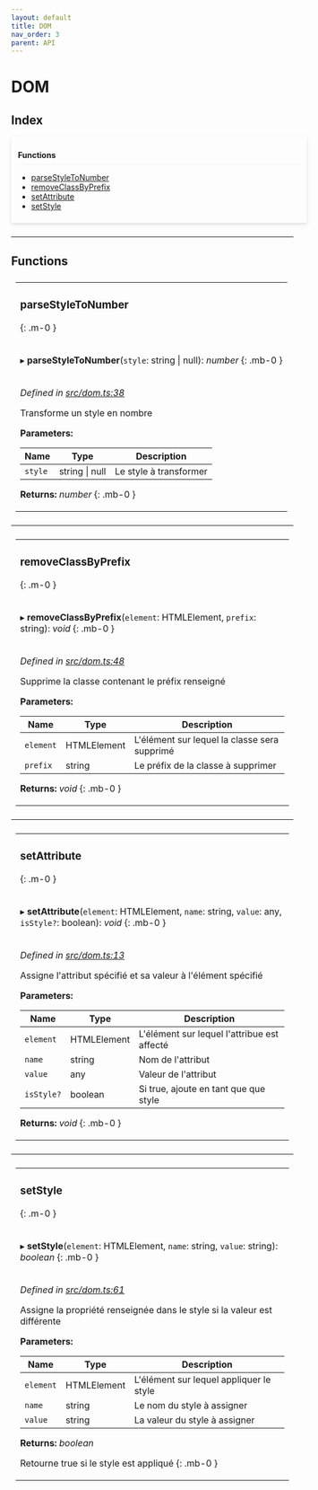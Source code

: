 ```yaml
---
layout: default
title: DOM
nav_order: 3
parent: API
---
```


# DOM

## Index

<div style="width: 100%;max-width: 100%;margin-bottom: 1.5rem;border-radius: 4px;box-shadow: 0 1px 2px rgba(0,0,0,0.12), 0 3px 10px rgba(0,0,0,0.08);padding: .5rem .75rem;">
<div style="font-weight:bold;padding: 1rem 0 .5rem;border-bottom: 1px solid rgba(238,235,238,0.5);">
Functions
</div>
<div style="margin-top: 0.5rem;" markdown="1">

* [parseStyleToNumber](_dom_.dom.md#parsestyletonumber)
* [removeClassByPrefix](_dom_.dom.md#removeclassbyprefix)
* [setAttribute](_dom_.dom.md#setattribute)
* [setStyle](_dom_.dom.md#setstyle)

</div>
</div>

---

## Functions

<table style="padding: 0.5rem;">
<tr>
<td markdown="1">

###  parseStyleToNumber
{: .m-0 }

</td>
</tr>
<tr>
<td markdown="1">

▸ **parseStyleToNumber**(`style`: string \| null): *number*
{: .mb-0 }

</td>
</tr>
<tr>
<td markdown="1">

*Defined in [src/dom.ts:38](https://github.com/NicolasBoyer/wapitis/blob/d619f93/src/dom.ts#L38)*

Transforme un style en nombre

**Parameters:**

| Name    | Type               | Description            |
| ------- | ------------------ | ---------------------- |
| `style` | string &#124; null | Le style à transformer |

**Returns:** *number*
{: .mb-0 }

</td>
</tr>
</table>

___

<table style="padding: 0.5rem;">
<tr>
<td markdown="1">

###  removeClassByPrefix
{: .m-0 }

</td>
</tr>
<tr>
<td markdown="1">

▸ **removeClassByPrefix**(`element`: HTMLElement, `prefix`: string): *void*
{: .mb-0 }

</td>
</tr>
<tr>
<td markdown="1">

*Defined in [src/dom.ts:48](https://github.com/NicolasBoyer/wapitis/blob/d619f93/src/dom.ts#L48)*

Supprime la classe contenant le préfix renseigné

**Parameters:**

| Name      | Type        | Description                                  |
| --------- | ----------- | -------------------------------------------- |
| `element` | HTMLElement | L'élément sur lequel la classe sera supprimé |
| `prefix`  | string      | Le préfix de la classe à supprimer           |

**Returns:** *void*
{: .mb-0 }

</td>
</tr>
</table>

___

<table style="padding: 0.5rem;">
<tr>
<td markdown="1">

###  setAttribute
{: .m-0 }

</td>
</tr>
<tr>
<td markdown="1">

▸ **setAttribute**(`element`: HTMLElement, `name`: string, `value`: any, `isStyle?`: boolean): *void*
{: .mb-0 }

</td>
</tr>
<tr>
<td markdown="1">

*Defined in [src/dom.ts:13](https://github.com/NicolasBoyer/wapitis/blob/d619f93/src/dom.ts#L13)*

Assigne l'attribut spécifié et sa valeur à l'élément spécifié

**Parameters:**

| Name       | Type        | Description                                 |
| ---------- | ----------- | ------------------------------------------- |
| `element`  | HTMLElement | L'élément sur lequel l'attribue est affecté |
| `name`     | string      | Nom de l'attribut                           |
| `value`    | any         | Valeur de l'attribut                        |
| `isStyle?` | boolean     | Si true, ajoute en tant que que style       |

**Returns:** *void*
{: .mb-0 }

</td>
</tr>
</table>

___

<table style="padding: 0.5rem;">
<tr>
<td markdown="1">

###  setStyle
{: .m-0 }

</td>
</tr>
<tr>
<td markdown="1">

▸ **setStyle**(`element`: HTMLElement, `name`: string, `value`: string): *boolean*
{: .mb-0 }

</td>
</tr>
<tr>
<td markdown="1">

*Defined in [src/dom.ts:61](https://github.com/NicolasBoyer/wapitis/blob/d619f93/src/dom.ts#L61)*

Assigne la propriété renseignée dans le style si la valeur est différente

**Parameters:**

| Name      | Type        | Description                             |
| --------- | ----------- | --------------------------------------- |
| `element` | HTMLElement | L'élément sur lequel appliquer le style |
| `name`    | string      | Le nom du style à assigner              |
| `value`   | string      | La valeur du style à assigner           |

**Returns:** *boolean*

Retourne true si le style est appliqué
{: .mb-0 }

</td>
</tr>
</table>